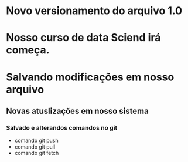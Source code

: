 # Novo versionamento do arquivo 1.0
# Nosso curso de data Sciend irá começa.
# Salvando modificações em nosso arquivo

## Novas atuslizações em nosso sistema

### Salvado e alterandos comandos no git

* comando git push
* comando git pull
* comando git fetch
